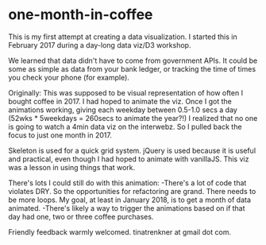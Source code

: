 # one-month-in-coffee

This is my first attempt at creating a data visualization. I started this in February 2017 during a day-long data viz/D3 workshop.

We learned that data didn't have to come from government APIs. It could be some as simple as data from your bank ledger, or tracking the time of times you check your phone (for example). 

Originally: This was supposed to be visual representation of how often I bought coffee in 2017. I had hoped to animate the viz. Once I got the animations working, giving each weekday between 0.5-1.0 secs a day (52wks * 5weekdays = 260secs to animate the year?!) I realized that no one is going to watch a 4min data viz on the interwebz. So I pulled back the focus to just one month in 2017.

Skeleton is used for a quick grid system. jQuery is used because it is useful and practical, even though I had hoped to animate with vanillaJS. This viz was a lesson in using things that work. 

There's lots I could still do with this animation:
-There's a lot of code that violates DRY. So the opportunities for refactoring are grand. There needs to be more loops. My goal, at least in January 2018, is to get a month of data animated.
-There's likely a way to trigger the animations based on if that day had one, two or three coffee purchases. 

Friendly feedback warmly welcomed. tinatrenkner at gmail dot com. 
